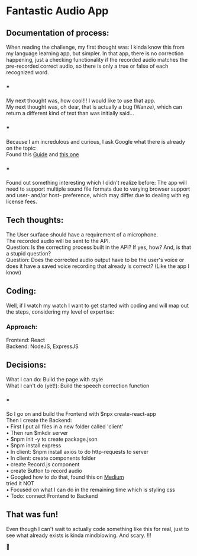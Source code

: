 # Fantastic Audio App

## Documentation of process:

When reading the challenge, my first thought was: I kinda know this from my language learning app, but simpler. In that app, there is no correction happening, just a checking functionality if the recorded audio matches the pre-recorded correct audio, so there is only a true or false of each recognized word.

### *

My next thought was, how cool!!! I would like to use that app.\
My next thought was, oh dear, that is actually a bug (Wanze), which can return a different kind of text than was initially said...

### *

Because I am incredulous and curious, I ask Google what there is already on the topic:\
Found this [Guide](https://cloud.google.com/speech-to-text/docs/basics)
and [this one](https://developers.google.com/web/updates/2013/01/Voice-Driven-Web-Apps-Introduction-to-the-Web-Speech-API)

### *
Found out something interesting which I didn't realize before: The app will need to support multiple sound file formats due to varying browser support and user- and/or host- preference, which may differ due to dealing with eg license fees.

## Tech thoughts:
The User surface should have a requirement of a microphone.\
The recorded audio will be sent to the API.\
Question: Is the correcting process built in the API? If yes, how? And, is that a stupid question?\
Question: Does the corrected audio output have to be the user's voice or does it have a saved voice recording that already is correct? (Like the app I know)

## Coding:
Well, if I watch my watch I want to get started with coding and will map out the steps, considering my level of expertise:
### Approach:
Frontend:	React\
Backend:	NodeJS, ExpressJS

## Decisions:
What I can do: Build the page with style\
What I can't do (yet!): Build the speech correction function

### *
So I go on and build the Frontend with $npx create-react-app\
Then I create the Backend:\
    • First I put all files in a new folder called 'client'\
    • Then run $mkdir server\
    • $npm init -y to create package.json\
    • $npm install express\
    • In client: $npm install axios to do http-requests to server\
    • In client: create components folder\
    • create Record.js component\
    • create Button to record audio\
    • Googled how to do that, found this on [Medium](https://medium.com/front-end-weekly/recording-audio-in-mp3-using-reactjs-under-5-minutes-5e960defaf10)\
tried it NOT\
    • Focused on what I can do in the remaining time which is styling css\
    • Todo: connect Frontend to Backend


## That was fun! 
Even though I can't wait to actually code something like this for real, just to see what already exists is kinda mindblowing. And scary. !!!

:purple_heart:

